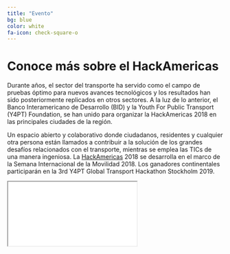 ```yaml
---
title: "Evento"
bg: blue
color: white
fa-icon: check-square-o
---
```




# Conoce más sobre el HackAmericas




Durante años, el sector del transporte ha servido como el campo de pruebas óptimo para nuevos avances tecnológicos y los resultados han sido posteriormente replicados en otros sectores. A la luz de lo anterior, el Banco Interamericano de Desarrollo (BID) y la Youth For Public Transport (Y4PT) Foundation, se han unido para organizar la HackAmericas 2018 en las principales ciudades de la región. 

Un espacio abierto y colaborativo donde ciudadanos, residentes y cualquier otra persona están llamados a contribuir a la solución de los grandes desafíos relacionados con el transporte, mientras se emplea las TICs de una manera ingeniosa. La [HackAmericas](http://www.hackamericas.org) 2018 se desarrolla en el marco de la Semana Internacional de la Movilidad 2018. Los ganadores continentales participarán en la 3rd Y4PT Global Transport Hackathon Stockholm 2019.


<div class="icontain"><iframe src="//www.youtube.com/watch?v=STbse2hKzvE" allowfullscreen></iframe></div>
